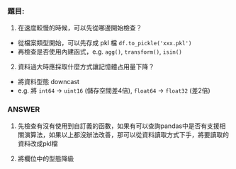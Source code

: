 ### 題目:

1. 在速度較慢的時候，可以先從哪邊開始檢查？
    
* 從檔案類型開始，可以先存成 pkl 檔 `df.to_pickle('xxx.pkl')`
* 再檢查是否使用內建函式，e.g. `agg()`, `transform()`, `isin()`

2. 資料過大時應採取什麼方式讓記憶體占用量下降？

* 將資料型態 downcast
* e.g. 將 `int64` -> `uint16` (儲存空間差4倍), `float64` -> `float32` (差2倍)


### ANSWER
1. 先檢查有沒有使用到自訂義的函數，如果有可以查詢pandas中是否有支援相關演算法，如果以上都沒辦法改善，那可以從資料讀取方式下手，將要讀取的資料改成pkl檔

2. 將欄位中的型態降級
